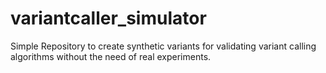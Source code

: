 # variantcaller_simulator
Simple Repository to create synthetic variants for validating variant calling algorithms without the need of real experiments. 
